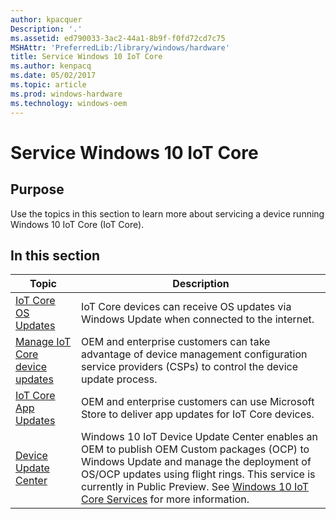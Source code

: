 ```yaml
---
author: kpacquer
Description: '.'
ms.assetid: ed790033-3ac2-44a1-8b9f-f0fd72cd7c75
MSHAttr: 'PreferredLib:/library/windows/hardware'
title: Service Windows 10 IoT Core
ms.author: kenpacq
ms.date: 05/02/2017
ms.topic: article
ms.prod: windows-hardware
ms.technology: windows-oem
---
```


# Service Windows 10 IoT Core


## Purpose


Use the topics in this section to learn more about servicing a device running Windows 10 IoT Core (IoT Core).

## In this section

| Topic          | Description          |
|--------------- |--------------------- |
| [IoT Core OS Updates](iot-core-update.md)  | IoT Core devices can receive OS updates via Windows Update when connected to the internet. |
|[Manage IoT Core device updates](managing-iot-device-update.md)|OEM and enterprise customers can take advantage of device management configuration service providers (CSPs) to control the device update process.|
|[IoT Core App Updates](updating-iot-core-apps.md)|OEM and enterprise customers can use Microsoft Store to deliver app updates for IoT Core devices.|
|[Device Update Center](using-device-update-center.md) | Windows 10 IoT Device Update Center enables an OEM to publish OEM Custom packages (OCP) to Windows Update and manage the deployment of OS/OCP updates using flight rings. This service is currently in Public Preview. See [Windows 10 IoT Core Services](http://aka.ms/iotcoreservices) for more information.|

